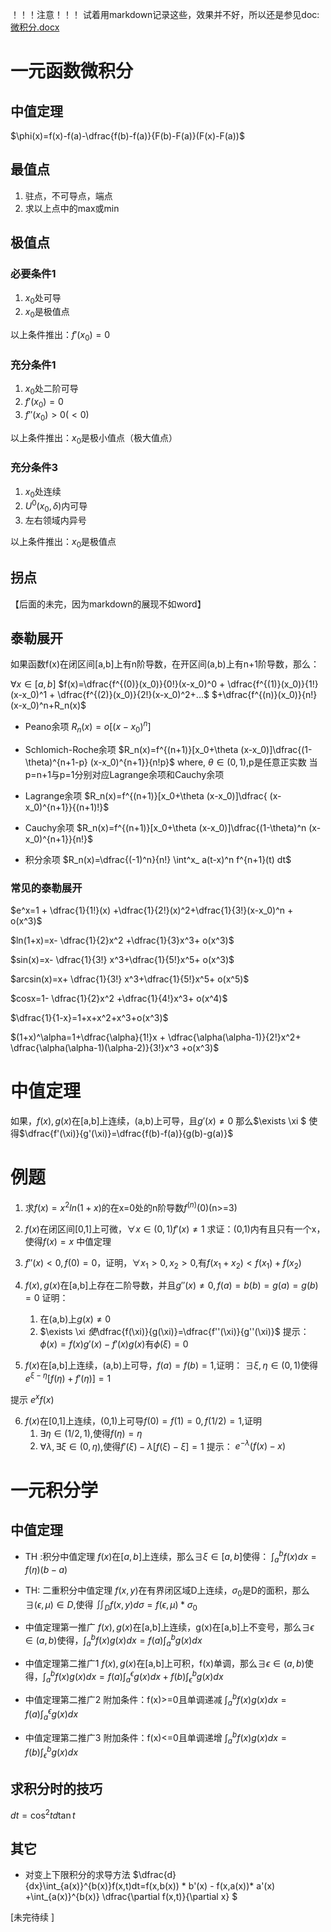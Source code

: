 ！！！注意！！！
试着用markdown记录这些，效果并不好，所以还是参见doc:
[微积分.docx](微积分.docx)

# 一元函数微积分

## 中值定理

$\phi(x)=f(x)-f(a)-\dfrac{f(b)-f(a)}{F(b)-F(a)}(F(x)-F(a))$

## 最值点
1. 驻点，不可导点，端点
2. 求以上点中的max或min

## 极值点

### 必要条件1
1. $x_0$处可导
2. $x_0$是极值点

以上条件推出：$f'(x_0)=0$

### 充分条件1
1. $x_0$处二阶可导
2. $f'(x_0)=0$
3. $f''(x_0)>0(<0)$

以上条件推出：$x_0$是极小值点（极大值点）

### 充分条件3
1. $x_0$处连续
2. $U^0(x_0,\delta)$内可导
3. 左右领域内异号

以上条件推出：$x_0$是极值点

## 拐点

【后面的未完，因为markdown的展现不如word】


## 泰勒展开
如果函数f(x)在闭区间[a,b]上有n阶导数，在开区间(a,b)上有n+1阶导数，那么：

$\forall x \in [a,b]$
$f(x)=\dfrac{f^{(0)}(x_0)}{0!}(x-x_0)^0 + \dfrac{f^{(1)}(x_0)}{1!}(x-x_0)^1 + \dfrac{f^{(2)}(x_0)}{2!}(x-x_0)^2+...$
$+\dfrac{f^{(n)}(x_0)}{n!}(x-x_0)^n+R_n(x)$

- Peano余项
$R_n(x)=o[(x-x_0)^n]$
- Schlomich-Roche余项
$R_n(x)=f^{(n+1)}[x_0+\theta (x-x_0)]\dfrac{(1-\theta)^{n+1-p} (x-x_0)^{n+1}}{n!p}$
where,
$\theta \in (0,1)$,p是任意正实数
当p=n+1与p=1分别对应Lagrange余项和Cauchy余项

- Lagrange余项
$R_n(x)=f^{(n+1)}[x_0+\theta (x-x_0)]\dfrac{ (x-x_0)^{n+1}}{(n+1)!}$

- Cauchy余项
$R_n(x)=f^{(n+1)}[x_0+\theta (x-x_0)]\dfrac{(1-\theta)^n (x-x_0)^{n+1}}{n!}$

- 积分余项
$R_n(x)=\dfrac{(-1)^n}{n!} \int^x_ a(t-x)^n f^{n+1}(t) dt$

### 常见的泰勒展开
$e^x=1 + \dfrac{1}{1!}(x) +\dfrac{1}{2!}(x)^2+\dfrac{1}{3!}(x-x_0)^n + o(x^3)$

$ln(1+x)=x- \dfrac{1}{2}x^2 +\dfrac{1}{3}x^3+ o(x^3)$

$sin(x)=x- \dfrac{1}{3!} x^3+\dfrac{1}{5!}x^5+ o(x^3)$

$arcsin(x)=x+ \dfrac{1}{3!} x^3+\dfrac{1}{5!}x^5+ o(x^5)$

$cosx=1- \dfrac{1}{2}x^2 +\dfrac{1}{4!}x^3+ o(x^4)$

$\dfrac{1}{1-x}=1+x+x^2+x^3+o(x^3)$

$(1+x)^\alpha=1+\dfrac{\alpha}{1!}x + \dfrac{\alpha(\alpha-1)}{2!}x^2+ \dfrac{\alpha(\alpha-1)(\alpha-2)}{3!}x^3 +o(x^3)$


# 中值定理

如果，$f(x),g(x)$在[a,b]上连续，(a,b)上可导，且$g'(x) \neq 0$
那么$\exists \xi $ 使得$\dfrac{f'(\xi)}{g'(\xi)}=\dfrac{f(b)-f(a)}{g(b)-g(a)}$




# 例题

1. 求$f(x)=x^2ln(1+x)$的在x=0处的n阶导数$f^{(n)}(0)$(n>=3)

2.  $f(x)$在闭区间[0,1]上可微，$\forall x \in (0,1) f'(x) \neq 1$
求证：(0,1)内有且只有一个x，使得$f(x)=x$
中值定理

3. $f''(x)<0, f(0)=0$，证明，$\forall x_1>0, x_2>0,$有$f(x_1+x_2)<f(x_1)+f(x_2)$

4. $f(x),g(x)$在[a,b]上存在二阶导数，并且$g''(x) \neq 0 ,f(a)=b(b)=g(a)=g(b)=0$
证明：
    1) 在(a,b)上$g(x) \neq 0$
    2) $\exists \xi $使$\dfrac{f(\xi)}{g(\xi)}=\dfrac{f''(\xi)}{g''(\xi)}$
提示：
$\phi(x)=f(x)g'(x)-f'(x)g(x)$有$\phi(\xi)=0$

5. $f(x)$在[a,b]上连续，(a,b)上可导，$f(a)=f(b)=1,$证明：
$\exists \xi ,\eta \in (0,1)$使得$e^{\xi-\eta}[f(\eta)+f'(\eta)]=1$

提示
$e^x f(x)$

6. $f(x)$在[0,1]上连续，(0,1)上可导$f(0)=f(1)=0,f(1/2)=1$,证明
    1) $\exists \eta \in (1/2,1)$,使得$f(\eta)=\eta$
    2) $\forall \lambda ,\exists \xi\in(0,\eta)$,使得$f'(\xi)-\lambda [f(\xi)-\xi]=1$
提示：
$e^{-\lambda }(f(x)-x)$



# 一元积分学
## 中值定理
- TH :积分中值定理
$f(x)$在$[a,b]$上连续，那么$\exists \xi \in [a,b]$使得：
$\int_a^b f(x) dx = f(\eta)(b-a)$

- TH: 二重积分中值定理
$f(x,y)$在有界闭区域D上连续，$\sigma_0$是D的面积，那么$\exists (\epsilon,\mu) \in D$,使得
$\iint_D f(x,y)d\sigma =f(\epsilon,\mu) * \sigma_0$

- 中值定理第一推广
$f(x),g(x)$在[a,b]上连续，g(x)在[a,b]上不变号，那么$\exists \epsilon \in (a,b)$使得，$\int_a^b f(x)g(x) dx =f(a) \int_a^b g(x) dx$

- 中值定理第二推广1
$f(x),g(x)$在[a,b]上可积，f(x)单调，那么$\exists \epsilon \in (a,b)$使得，$\int_a^b f(x)g(x)dx=f(a)\int_a^\epsilon g(x)dx + f(b) \int_\epsilon ^b g(x)dx$

- 中值定理第二推广2
附加条件：f(x)>=0且单调递减
$\int_a^b f(x)g(x)dx= f(a) \int_a^\epsilon g(x) dx$

- 中值定理第二推广3
附加条件：f(x)<=0且单调递增
$\int_a^b f(x)g(x)dx= f(b) \int_\epsilon^b g(x) dx$

## 求积分时的技巧
$dt=\cos^2t d \tan t$


## 其它
- 对变上下限积分的求导方法
$\dfrac{d}{dx}\int_{a(x)}^{b(x)}f(x,t)dt=f(x,b(x)) * b'(x) - f(x,a(x))* a'(x) +\int_{a(x)}^{b(x)} \dfrac{\partial f(x,t)}{\partial x} $



















[未完待续 ]
